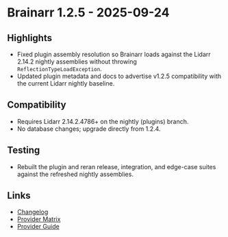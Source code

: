 # Brainarr 1.2.5 - 2025-09-24

## Highlights

- Fixed plugin assembly resolution so Brainarr loads against the Lidarr 2.14.2 nightly assemblies without throwing `ReflectionTypeLoadException`.
- Updated plugin metadata and docs to advertise v1.2.5 compatibility with the current Lidarr nightly baseline.

## Compatibility

- Requires Lidarr 2.14.2.4786+ on the nightly (plugins) branch.
- No database changes; upgrade directly from 1.2.4.

## Testing

- Rebuilt the plugin and reran release, integration, and edge-case suites against the refreshed nightly assemblies.

## Links

- [Changelog](../../CHANGELOG.md)
- [Provider Matrix](../PROVIDER_MATRIX.md)
- [Provider Guide](../PROVIDER_GUIDE.md)
